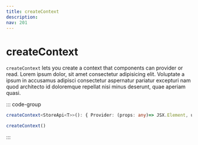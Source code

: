 ```yaml
---
title: createContext
description:
nav: 201
---
```


# createContext

`createContext` lets you create a context that components can provider or read. Lorem ipsum dolor,
sit amet consectetur adipisicing elit. Voluptate a ipsum in accusamus adipisci consectetur
aspernatur pariatur excepturi nam quod architecto id doloremque repellat nisi minus deserunt, quae
aperiam quasi.

::: code-group

```ts [TypeScript]
createContext<StoreApi<T>>(): { Provider: (props: any)=> JSX.Element, useStore: () => T, useStoreApi: () => StoreApi<T> }
```

```js [JavaScript]
createContext()
```

:::
